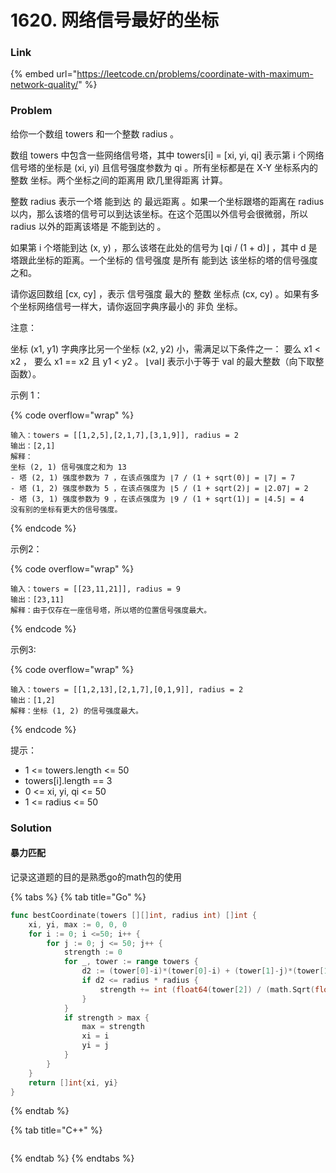 # 1620. 网络信号最好的坐标

### Link

{% embed url="https://leetcode.cn/problems/coordinate-with-maximum-network-quality/" %}

### Problem

给你一个数组 towers 和一个整数 radius 。

数组  towers  中包含一些网络信号塔，其中 towers\[i] = \[xi, yi, qi] 表示第 i 个网络信号塔的坐标是 (xi, yi) 且信号强度参数为 qi 。所有坐标都是在  X-Y 坐标系内的 整数 坐标。两个坐标之间的距离用 欧几里得距离 计算。

整数 radius 表示一个塔 能到达 的 最远距离 。如果一个坐标跟塔的距离在 radius 以内，那么该塔的信号可以到达该坐标。在这个范围以外信号会很微弱，所以 radius 以外的距离该塔是 不能到达的 。

如果第 i 个塔能到达 (x, y) ，那么该塔在此处的信号为 ⌊qi / (1 + d)⌋ ，其中 d 是塔跟此坐标的距离。一个坐标的 信号强度 是所有 能到达 该坐标的塔的信号强度之和。

请你返回数组 \[cx, cy] ，表示 信号强度 最大的 整数 坐标点 (cx, cy) 。如果有多个坐标网络信号一样大，请你返回字典序最小的 非负 坐标。

注意：

坐标 (x1, y1) 字典序比另一个坐标 (x2, y2) 小，需满足以下条件之一： 要么 x1 < x2 ， 要么 x1 == x2 且 y1 < y2 。 ⌊val⌋ 表示小于等于 val 的最大整数（向下取整函数）。

示例 1：

{% code overflow="wrap" %}
```
输入：towers = [[1,2,5],[2,1,7],[3,1,9]], radius = 2
输出：[2,1]
解释：
坐标 (2, 1) 信号强度之和为 13
- 塔 (2, 1) 强度参数为 7 ，在该点强度为 ⌊7 / (1 + sqrt(0)⌋ = ⌊7⌋ = 7
- 塔 (1, 2) 强度参数为 5 ，在该点强度为 ⌊5 / (1 + sqrt(2)⌋ = ⌊2.07⌋ = 2
- 塔 (3, 1) 强度参数为 9 ，在该点强度为 ⌊9 / (1 + sqrt(1)⌋ = ⌊4.5⌋ = 4
没有别的坐标有更大的信号强度。
```
{% endcode %}

示例2：

{% code overflow="wrap" %}
```
输入：towers = [[23,11,21]], radius = 9
输出：[23,11]
解释：由于仅存在一座信号塔，所以塔的位置信号强度最大。
```
{% endcode %}

示例3:

{% code overflow="wrap" %}
```
输入：towers = [[1,2,13],[2,1,7],[0,1,9]], radius = 2
输出：[1,2]
解释：坐标 (1, 2) 的信号强度最大。
```
{% endcode %}

提示：

* 1 <= towers.length <= 50&#x20;
* towers\[i].length == 3&#x20;
* 0 <= xi, yi, qi <= 50&#x20;
* 1 <= radius <= 50

### Solution

#### 暴力匹配

记录这道题的目的是熟悉go的math包的使用

{% tabs %}
{% tab title="Go" %}
```go
func bestCoordinate(towers [][]int, radius int) []int {
    xi, yi, max := 0, 0, 0
    for i := 0; i <=50; i++ {
        for j := 0; j <= 50; j++ {
            strength := 0
            for _, tower := range towers {
                d2 := (tower[0]-i)*(tower[0]-i) + (tower[1]-j)*(tower[1]-j)
                if d2 <= radius * radius {
                    strength += int (float64(tower[2]) / (math.Sqrt(float64(d2)) + 1) )
                }
            }
            if strength > max {
                max = strength
                xi = i
                yi = j
            }
        }
    }
    return []int{xi, yi}
}
```
{% endtab %}

{% tab title="C++" %}
<pre class="language-cpp"><code class="lang-cpp"><strong></strong></code></pre>
{% endtab %}
{% endtabs %}
